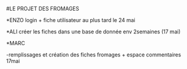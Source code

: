 #LE PROJET DES FROMAGES

*ENZO
 login + fiche utilisateur au plus tard le 24 mai




*ALI
créer les fiches dans une base de donnée env 2semaines (17 mai)




*MARC

-remplissages et création des fiches fromages + espace commentaires
17mai

